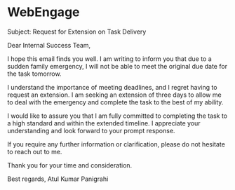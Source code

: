 # WebEngage



Subject: Request for Extension on Task Delivery

Dear Internal Success Team,

I hope this email finds you well. I am writing to inform you that due to a sudden family emergency,
 I will not be able to meet the original due date for the task tomorrow.

I understand the importance of meeting deadlines, and I regret having to request an extension. 
I am seeking an extension of three days to allow me to deal with the emergency and complete the task to the best of my ability.

I would like to assure you that I am fully committed to completing the task to a high standard and within the extended timeline. 
I appreciate your understanding and look forward to your prompt response.

If you require any further information or clarification, please do not hesitate to reach out to me.

Thank you for your time and consideration.

Best regards,
Atul Kumar Panigrahi